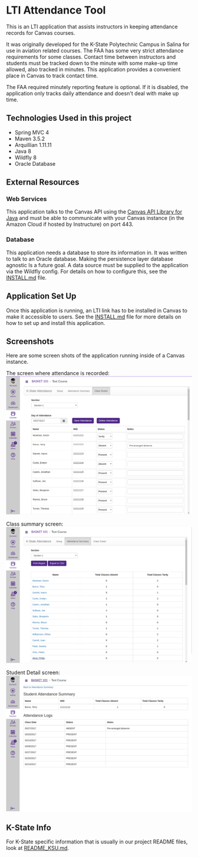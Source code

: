 LTI Attendance Tool
==========
This is an LTI application that assists instructors in keeping attendance records for Canvas courses. 

It was originally developed for the K-State Polytechnic Campus in Salina for use in aviation related courses. The FAA has some very strict attendance requirements for some classes. Contact time between instructors and students must be tracked down to the minute with some make-up time allowed, also tracked in minutes. This application provides a convenient place in Canvas to track contact time.

The FAA required minutely reporting feature is optional. If it is disabled, the application only tracks daily attendance and doesn't deal with make up time.

Technologies Used in this project
------------
- Spring MVC 4
- Maven 3.5.2
- Arquillian 1.11.11
- Java 8
- Wildfly 8
- Oracle Database

External Resources
------------
### Web Services
This application talks to the Canvas API using the [Canvas API Library for Java](https://github.com/kstateome/canvas-api) and must be able to communicate with your Canvas instance (in the Amazon Cloud if hosted by Instructure) on port 443. 

### Database
This application needs a database to store its information in. It was written to talk to an Oracle database. Making the persistence layer database agnostic Is a future goal. A data source must be supplied to the application via the Wildfly config. For details on how to configure this, see the [INSTALL.md](INSTALL.md) file.

Application Set Up
------------
Once this application is running, an LTI link has to be installed in Canvas to make it accessible to users. See the [INSTALL.md](INSTALL.md) file for more details on how to set up and install this application.

Screenshots
------------
Here are some screen shots of the application running inside of a Canvas instance.

The screen where attendance is recorded:  
![Class Roster](screenshots/class_roster.png)

Class summary screen:  
![Class Sumary](screenshots/summary.png)

Student Detail screen:  
![Student Detail](screenshots/student_detail.png)


K-State Info
------------
For K-State specific information that is usually in our project README files, look at [README_KSU.md](README_KSU.md).